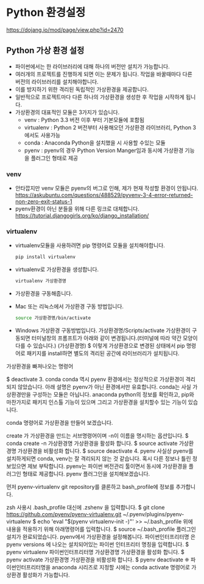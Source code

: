# Python 환경설정

<https://dojang.io/mod/page/view.php?id=2470>

## Python 가상 환경 설정

- 파이썬에서는 한 라이브러리에 대해 하나의 버전만 설치가 가능합니다.
- 여러개의 프로젝트를 진행하게 되면 이는 문제가 됩니다. 작업을 바꿀때마다 다른 버전의 라이브러리를 설치해야합니다.
- 이를 방지하기 위한 격리된 독립적인 가상환경을 제공합니다.
- 일반적으로 프로젝트마다 다른 하나의 가상환경을 생성한 후 작업을 시작하게 됩니다.
- 가상환경의 대표적인 모듈은 3가지가 있습니다.
  - venv : Python 3.3 버전 이후 부터 기본모듈에 포함됨
  - virtualenv : Python 2 버전부터 사용해오던 가상환경 라이브러리, Python 3에서도 사용가능
  - conda : Anaconda Python을 설치했을 시 사용할 수있는 모듈
  - pyenv : pyenv의 경우 Python Version Manger임과 동시에 가상환경 기능을 플러그인 형태로 제공

### venv

- 안타깝지만 venv 모듈은 pyenv의 버그로 인해, 제가 현재 작성할 환경이 안됩니다.
    <https://askubuntu.com/questions/488529/pyvenv-3-4-error-returned-non-zero-exit-status-1>
- pyenv환경이 아닌 분들을 위해 다른 링크로 대체합니다.
    <https://tutorial.djangogirls.org/ko/django_installation/>

### virtualenv

- virtualenv모듈을 사용하려면 pip 명령어로 모듈을 설치해야합니다.

    ```bash
    pip install virtualenv
    ```

- virtualenv로 가상환경을 생성합니다.

    ```bash
    virtualenv 가상환경명
    ```

- 가상환경을 구동해줍니다.
- Mac 또는 리눅스에서 가상환경 구동 방법입니다.

    ```bash
    source 가상환경명/bin/activate
    ```

- Windows 가상환경 구동방법입니다.
가상환경명/Scripts/activate
가상환경이 구동되면 터미널창의 프롬프트가 아래와 같이 변경됩니다.(터미널에 따라 약간 모양이 다를 수 있습니다.)
(가상환경명) $
이렇게 가상환경으로 변경된 상태에서 pip 명령어로 패키지를 install하면 별도의 격리된 공간에 라이브러리가 설치됩니다.

가상환경을 빠져나오는 명령어

$ deactivate
3. conda
conda 역시 pyenv 환경에서는 정상적으로 가상환경이 격리되지 않았습니다. 아래 설명은 pyenv가 아닌 환경에서만 유효합니다.
conda는 사실 가상환경만을 구성하는 모듈은 아닙니다.
anaconda python의 정보를 확인하고, pip와 마찬가지로 패키지 인스톨 기능이 있으며 그리고 가상환경을 설치할수 있는 기능이 있습니다.

conda 명령어로 가상환경을 만들어 보겠습니다.

create 가 가상환경을 만드는 서브명령어이며 -n이 이름을 명시하는 옵션입니다.
$ conda create -n 가상환경명
가상환경을 활성화 합니다.
$ source activate 가상환경명
가상환경을 비활성화 합니다.
$ source deactivate
4. pyenv
사실상 pyenv를 설치하게되면 conda, venv는 잘 격리되지 않는 것 같습니다. 혹시 다른 정보나 틀린 정보있으면 제보 부탁합니다.
pyenv는 파이썬 버전관리 툴이면서 동시에 가상환경을 플러그인 형태로 제공합니다.
pyenv 플러그인을 설치해보겠습니다.

먼저 pyenv-virtualenv git repository를 클론하고 bash_profile에 정보를 추가합니다.

zsh 사용시 .bash_profile 대신에 .zshenv 을 입력합니다.
$ git clone https://github.com/pyenv/pyenv-virtualenv.git ~/.pyenv/plugins/pyenv-virtualenv
$ echo 'eval "$(pyenv virtualenv-init -)"' >> ~/.bash_profile
위에 내용을 적용하기 위해 아래명령어를 입력합니다.
$ source ~/.bash_profile
플러그인 설치가 완료되었습니다.
pyenv에서 가상환경을 설정해봅니다.
파이썬인터프리터명 은 pyenv versions 에 나오는 설치되어있는 파이썬 인터프리터 명칭을 입력합니다.
$ pyenv virtualenv 파이썬인터프리터명 가상환경명
가상환경을 활성화 합니다.
$ pyenv activate 가상환경명
가상환경을 비활성화 합니다.
$ pyenv deactivate
❈ 파이썬인터프리터명을 anaconda 시리즈로 지정할 시에는 conda activate 명령어로 가상환경 활성화가 가능합니다.